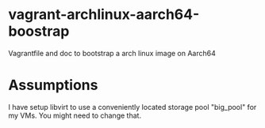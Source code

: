 # vagrant-archlinux-aarch64-boostrap
Vagrantfile and doc to bootstrap a arch linux image on Aarch64

# Assumptions

I have setup libvirt to use a conveniently located storage pool "big_pool" for my VMs. You might need to change that.
